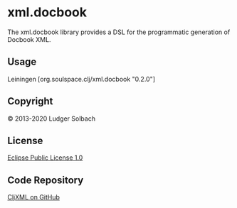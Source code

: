 xml.docbook
===========
The xml.docbook library provides a DSL for the programmatic generation of Docbook XML.

Usage
-----
Leiningen
[org.soulspace.clj/xml.docbook "0.2.0"]

Copyright
---------
© 2013-2020 Ludger Solbach

License
-------
[Eclipse Public License 1.0](http://www.eclipse.org/legal/epl-v10.html)

Code Repository
---------------
[CljXML on GitHub](https://github.com/lsolbach/CljXML)
